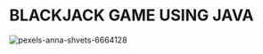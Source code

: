 # BLACKJACK GAME USING JAVA

![pexels-anna-shvets-6664128](https://user-images.githubusercontent.com/59705964/194940329-a10c9969-c925-49cb-adcf-1fccc8d83736.jpg)
